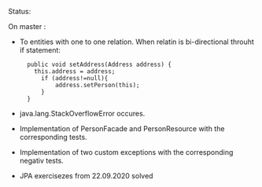 Status:

On master :

- To entities with one to one relation. When relatin is bi-directional throuht if statement:      
     
        public void setAddress(Address address) {        
          this.address = address; 
            if (address!=null){           
                address.setPerson(this);
            }
        }
    
 - java.lang.StackOverflowError occures.
  
 - Implementation of PersonFacade and PersonResource with the corresponding tests.
  
 - Implementation of two custom exceptions with the corresponding negativ tests.
    
    
 - JPA exercisezes from 22.09.2020 solved
    

